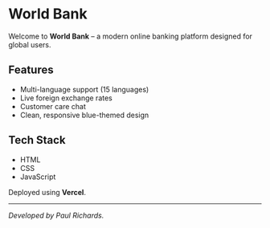 # World Bank

Welcome to **World Bank** – a modern online banking platform designed for global users.

## Features

- Multi-language support (15 languages)
- Live foreign exchange rates
- Customer care chat
- Clean, responsive blue-themed design

## Tech Stack

- HTML
- CSS
- JavaScript

Deployed using **Vercel**.

---

*Developed by Paul Richards.*
